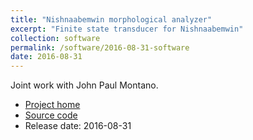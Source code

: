 ```yaml
---
title: "Nishnaabemwin morphological analyzer"
excerpt: "Finite state transducer for Nishnaabemwin"
collection: software
permalink: /software/2016-08-31-software
date: 2016-08-31
---
```


Joint work with John Paul Montano.

* [Project home](https://github.com/kscanne/fst)
* [Source code](https://github.com/kscanne/fst)
* Release date: 2016-08-31
